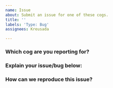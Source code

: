 ```yaml
---
name: Issue
about: Submit an issue for one of these cogs.
title: ''
labels: 'Type: Bug'
assignees: Kreusada

---
```


### Which cog are you reporting for?

<!replace this text>

### Explain your issue/bug below:

<!replace this text>

### How can we reproduce this issue?

<!replace this text>
